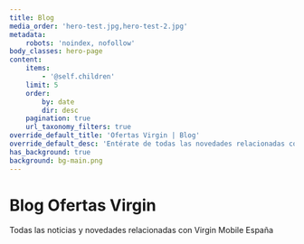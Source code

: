 ```yaml
---
title: Blog
media_order: 'hero-test.jpg,hero-test-2.jpg'
metadata:
    robots: 'noindex, nofollow'
body_classes: hero-page
content:
    items:
        - '@self.children'
    limit: 5
    order:
        by: date
        dir: desc
    pagination: true
    url_taxonomy_filters: true
override_default_title: 'Ofertas Virgin | Blog'
override_default_desc: 'Entérate de todas las novedades relacionadas con la llegada de Virgin Mobile a España: ofertas, tarifas, comparativas, etc. Todo lo que necesitas saber sobre la nueva opción de fibra, móvil y TV.'
has_background: true
background: bg-main.png
---
```


# Blog Ofertas Virgin

Todas las noticias y novedades relacionadas con Virgin Mobile España